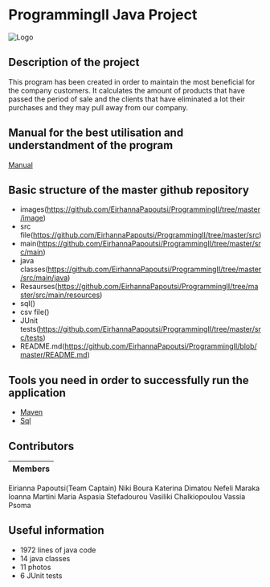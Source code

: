 # ProgrammingII Java Project

![Logo](https://github.com/EirhannaPapoutsi/ProgrammingII/blob/master/image/logo%20page2.png)

## Description of the project
This program has been created in order to maintain the most beneficial for the company customers. It calculates the amount of products that have passed the period of sale and the clients that have eliminated a lot their purchases and they may pull away from our company.

## Manual for the best utilisation and understandment of the program
[Manual](https://github.com/EirhannaPapoutsi/ProgrammingII/blob/master/src/main/DetGifthub%20User%20Manual.pdf)

## Basic structure of the master github repository
* images(https://github.com/EirhannaPapoutsi/ProgrammingII/tree/master/image)
* src file(https://github.com/EirhannaPapoutsi/ProgrammingII/tree/master/src)
 * main(https://github.com/EirhannaPapoutsi/ProgrammingII/tree/master/src/main)
  * java classes(https://github.com/EirhannaPapoutsi/ProgrammingII/tree/master/src/main/java)
  * Resaurses(https://github.com/EirhannaPapoutsi/ProgrammingII/tree/master/src/main/resources)
   * sql()
   * csv file()
 * JUnit tests(https://github.com/EirhannaPapoutsi/ProgrammingII/tree/master/src/tests)
* README.md(https://github.com/EirhannaPapoutsi/ProgrammingII/blob/master/README.md)

## Tools you need in order to successfully run the application
* [Maven]()
* [Sql](https://github.com/EirhannaPapoutsi/ProgrammingII/blob/master/SQLQueryforProgrammingII.sql)

## Contributors
| Members |
| --- |
Eirianna Papoutsi(Team Captain)
Niki Boura
Katerina Dimatou
Nefeli Maraka
Ioanna Martini
Maria Aspasia Stefadourou
Vasiliki Chalkiopoulou
Vassia Psoma

## Useful information
* 1972 lines of java code
* 14 java classes
* 11 photos
* 6 JUnit tests
